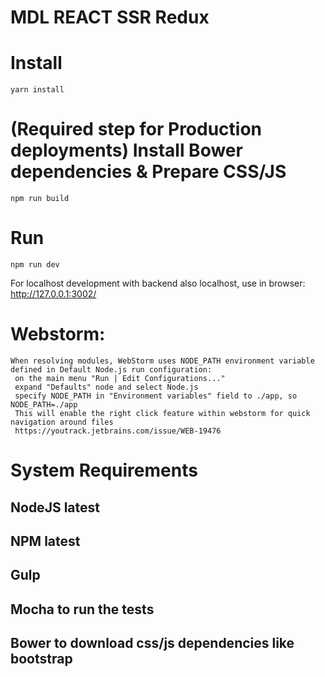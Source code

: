 # MDL REACT SSR Redux

# Install
`yarn install`

# (Required step for Production deployments) Install Bower dependencies & Prepare CSS/JS
`npm run build`

# Run
`npm run dev`

For localhost development with backend also localhost, use in browser: http://127.0.0.1:3002/ 


# Webstorm:
```
When resolving modules, WebStorm uses NODE_PATH environment variable defined in Default Node.js run configuration:
 on the main menu "Run | Edit Configurations..."
 expand "Defaults" node and select Node.js
 specify NODE_PATH in "Environment variables" field to ./app, so NODE_PATH=./app
 This will enable the right click feature within webstorm for quick navigation around files
 https://youtrack.jetbrains.com/issue/WEB-19476
```

# System Requirements
## NodeJS latest
## NPM latest
## Gulp
## Mocha to run the tests
## Bower to download css/js dependencies like bootstrap
